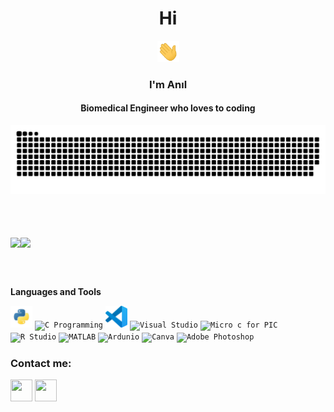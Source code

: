 <div align="center">
<h1 align="center">Hi </h1>
<div align="center"> <img width="35" src="https://github.com/1999AZZAR/1999AZZAR/blob/main/resources/img/waving.gif"> </div>
<h3 align="center">I'm Anıl </h3>
<h4 align="center">Biomedical Engineer who loves to coding </h4>
</div>

<div align="center">
  <a href="https://1999azzar.github.io/1999AZZAR/">
  <img  src="https://github.com/1999AZZAR/1999AZZAR/blob/main/resources/img/grid-snake.svg"
       alt="snake" /></a>
</div><br>
<br>
<br>

<a href="https://github.com/anilhacioglu"><img align="center" src="https://github-readme-stats.vercel.app/api?username=anilhacioglu&theme=codeSTACKr" /></a><a href="https://github.com/anilhacioglu"><img  align="center" src="https://github-readme-stats.vercel.app/api/top-langs/?username=anilhacioglu&bg_color=0d1117&theme=algolia&text_color=FFFFFF&title_color=FFFFFF&hide_border=true&layout=compact&langs_count=10" /></a>

<br>
<br>

**Languages and Tools**

<code><img alt="Python" height="35rem" src="https://raw.githubusercontent.com/github/explore/80688e429a7d4ef2fca1e82350fe8e3517d3494d/topics/python/python.png"></code>
<code><img alt="C Programming" height="35rem" src="https://i.hizliresim.com/pne4fqm.png"/></code>
<code><img alt="Visual Studio Code" height="35rem" src="https://raw.githubusercontent.com/github/explore/80688e429a7d4ef2fca1e82350fe8e3517d3494d/topics/visual-studio-code/visual-studio-code.png" /></code>
<code><img alt="Visual Studio" height="35rem" src="https://upload.wikimedia.org/wikipedia/commons/thumb/5/59/Visual_Studio_Icon_2019.svg/1200px-Visual_Studio_Icon_2019.svg.png"/></code>
<code><img alt="Micro c for PIC" height="35rem" src="https://s.getwinpcsoft.com/icons/png/48/5315/5315737.png"></code>
<code><img alt="R Studio" height="35rem" src="https://i.hizliresim.com/7yw5e56.png"/></code>
<code><img alt="MATLAB" height="35rem" src="https://upload.wikimedia.org/wikipedia/commons/thumb/2/21/Matlab_Logo.png/667px-Matlab_Logo.png"/></code>
<code><img alt="Ardunio" height="35rem" src="https://play-lh.googleusercontent.com/JZkr__oWPAYqKX9pm2-MX-Lp8IZVMVEGIh6rE2e7UqKYh20XVz96SLSgP6qaFeCMr3RR"/></code>
<code><img alt="Canva" height="35rem" src="https://www.apkmirror.com/wp-content/uploads/2019/03/5c918b5c14965.png"/></code>
<code><img alt="Adobe Photoshop" height="35rem" src="https://upload.wikimedia.org/wikipedia/commons/thumb/a/af/Adobe_Photoshop_CC_icon.svg/2101px-Adobe_Photoshop_CC_icon.svg.png"/></code>




### Contact me:

<a href="https://www.linkedin.com/in/an%C4%B1l-hac%C4%B1o%C4%9Flu-3ab913172/" target="_blank"><img src="https://cdn-icons-png.flaticon.com/512/174/174857.png" width="35px" height="35px"></a>  <a href="mailto:anilhacioglu02@gmail.com" target="_blank"><img src="https://www.freepnglogos.com/uploads/logo-gmail-png/logo-gmail-png-gmail-icon-download-png-and-vector-1.png" width="35px" height="35px"></a>
